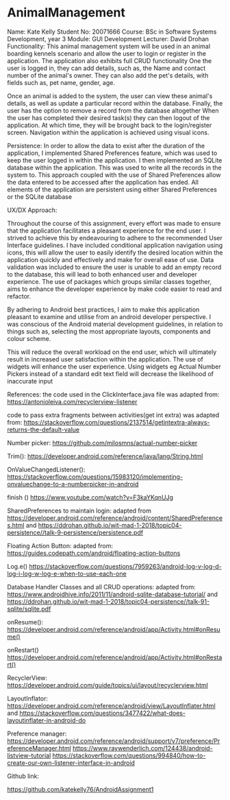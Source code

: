 # AnimalManagement
Name: Kate Kelly 
Student No: 20071666
Course: BSc in Software Systems Development, year 3 
Module: GUI Development
Lecturer: David Drohan  
Functionality:
This animal management system will be used in an animal boarding kennels scenario and allow the user to login or register in the application. 
The application also exhibits full CRUD functionality 
One the user is logged in, they can add details, such as, the Name and contact number of the animal's owner. They can also add the pet's details, with fields such as, pet name, gender, age.

Once an animal is added to the system, the user can view these animal's details, as well as update a particular record within the database. Finally, the user has the option to remove a record from the database altogether 
When the user has completed their desired task(s) they can then logout of the application. At which time, they will be brought back to the login/register screen.
Navigation within the application is achieved using visual icons. 

Persistence:
In order to allow the data to exist after the duration of the application, I implemented Shared Preferences feature, which was used to keep the user logged in within the application.
I then implemented an SQLite database within the application. This was used to write all the records in the system to. This approach coupled with the use of Shared Preferences allow the data entered to be accessed after the application has ended.
All elements of the application are persistent using either Shared Preferences or the SQLite database

UX/DX Approach:
 
Throughout the course of this assignment, every effort was made to ensure that the application facilitates a pleasant experience for the end user. I strived to achieve this by endeavouring to adhere to the recommended User Interface guidelines. I have included conditional application navigation using icons, this will allow the user to easily identify the desired location within the application quickly and effectively and make for overall ease of use. Data validation was included to ensure the user is unable to add an empty record to the database, this will lead to both enhanced user and developer experience. The use of packages which groups similar classes together, aims to enhance the developer experience by make code easier to read and refactor.
 
By adhering to Android best practices, I aim to make this application pleasant to examine and utilise from an android developer perspective. I was conscious of the Android material development guidelines, in relation to things such as, selecting the most appropriate layouts, components and colour scheme. 

This will reduce the overall workload on the end user, which will ultimately result in increased user satisfaction within the application. The use of widgets will enhance the user experience. Using widgets eg Actual Number Pickers instead of a standard edit text field will decrease the likelihood of inaccurate input

References:
the code used in the ClickInterface.java file was adapted from:
https://antonioleiva.com/recyclerview-listener 

code to pass extra fragments between activities(get int extra) was adapted from: https://stackoverflow.com/questions/2137514/getintextra-always-returns-the-default-value  

Number picker: https://github.com/milosmns/actual-number-picker 
 
 Trim(): https://developer.android.com/reference/java/lang/String.html 
 
OnValueChangedListener():
https://stackoverflow.com/questions/15983120/implementing-onvaluechange-to-a-numberpicker-in-android 

finish ()
https://www.youtube.com/watch?v=F3kaYKqnUJg 

SharedPreferences to maintain login: adapted from
https://developer.android.com/reference/android/content/SharedPreferences.html 
and https://ddrohan.github.io/wit-mad-1-2018/topic04-persistence//talk-9-persistence/persistence.pdf

Floating Action Button: adapted from: https://guides.codepath.com/android/floating-action-buttons 

Log.e() https://stackoverflow.com/questions/7959263/android-log-v-log-d-log-i-log-w-log-e-when-to-use-each-one 

Database Handler Classes and all CRUD operations: adapted from: https://www.androidhive.info/2011/11/android-sqlite-database-tutorial/ and https://ddrohan.github.io/wit-mad-1-2018/topic04-persistence//talk-91-sqlite/sqlite.pdf

onResume(): https://developer.android.com/reference/android/app/Activity.html#onResume() 

onRestart() https://developer.android.com/reference/android/app/Activity.html#onRestart() 

RecyclerView: https://developer.android.com/guide/topics/ui/layout/recyclerview.html 

LayoutInflator: https://developer.android.com/reference/android/view/LayoutInflater.html and https://stackoverflow.com/questions/3477422/what-does-layoutinflater-in-android-do

Preference manager: https://developer.android.com/reference/android/support/v7/preference/PreferenceManager.html 
 https://www.raywenderlich.com/124438/android-listview-tutorial
 https://stackoverflow.com/questions/994840/how-to-create-our-own-listener-interface-in-android

 Github link:

https://github.com/katekelly76/AndroidAssignment1 
 

